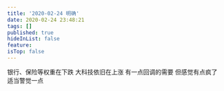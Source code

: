 ```yaml
---
title: '2020-02-24 明确'
date: 2020-02-24 23:48:21
tags: []
published: true
hideInList: false
feature: 
isTop: false
---
```

银行、保险等权重在下跌
大科技依旧在上涨
有一点回调的需要
但感觉有点疯了
适当警觉一点
<!-- more -->

